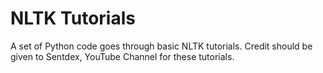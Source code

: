 # NLTK Tutorials
A set of Python code goes through basic NLTK tutorials. 
Credit should be given to Sentdex, YouTube Channel for these tutorials. 
